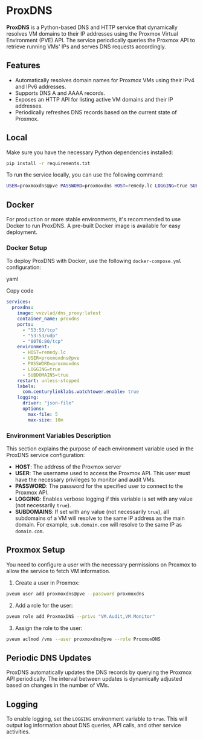 # ProxDNS

**ProxDNS** is a Python-based DNS and HTTP service that dynamically resolves VM domains to their IP addresses using the Proxmox Virtual Environment (PVE) API. The service periodically queries the Proxmox API to retrieve running VMs' IPs and serves DNS requests accordingly.

## Features

- Automatically resolves domain names for Proxmox VMs using their IPv4 and IPv6 addresses.
- Supports DNS A and AAAA records.
- Exposes an HTTP API for listing active VM domains and their IP addresses.
- Periodically refreshes DNS records based on the current state of Proxmox.

## Local



Make sure you have the necessary Python dependencies installed:
```bash
pip install -r requirements.txt
```

To run the service locally, you can use the following command:
```bash
USER=proxmoxdns@pve PASSWORD=proxmoxdns HOST=remedy.lc LOGGING=true SUBDOMAINS=true python server.py
```


## Docker

For production or more stable environments, it's recommended to use Docker to run ProxDNS. A pre-built Docker image is available for easy deployment.

### Docker Setup

To deploy ProxDNS with Docker, use the following `docker-compose.yml` configuration:

yaml

Copy code

```yaml
services:
  proxdns:
    image: vvzvlad/dns_proxy:latest
    container_name: proxdns
    ports:
      - "53:53/tcp"
      - "53:53/udp"
      - "8076:80/tcp"
    environment:
      - HOST=remedy.lc
      - USER=proxmoxdns@pve
      - PASSWORD=proxmoxdns
      - LOGGING=true
      - SUBDOMAINS=true
    restart: unless-stopped
    labels:
      com.centurylinklabs.watchtower.enable: true
    logging:
      driver: "json-file"
      options:
        max-file: 5
        max-size: 10m
```

### Environment Variables Description

This section explains the purpose of each environment variable used in the ProxDNS service configuration:

- **HOST**: The address of the Proxmox server 
- **USER**: The username used to access the Proxmox API. This user must have the necessary privileges to monitor and audit VMs.
- **PASSWORD**: The password for the specified user to connect to the Proxmox API.
- **LOGGING**: Enables verbose logging if this variable is set with any value (not necessarily `true`).
- **SUBDOMAINS**: If set with any value (not necessarily `true`), all subdomains of a VM will resolve to the same IP address as the main domain. For example, `sub.domain.com` will resolve to the same IP as `domain.com`.

## Proxmox Setup

You need to configure a user with the necessary permissions on Proxmox to allow the service to fetch VM information. 

1. Create a user in Proxmox:

```bash
pveum user add proxmoxdns@pve --password proxmoxdns
```

2. Add a role for the user:

```bash
pveum role add ProxmoxDNS --privs "VM.Audit,VM.Monitor"
```
    
3. Assign the role to the user:
    
```bash
pveum aclmod /vms --user proxmoxdns@pve --role ProxmoxDNS
```

## Periodic DNS Updates

ProxDNS automatically updates the DNS records by querying the Proxmox API periodically. The interval between updates is dynamically adjusted based on changes in the number of VMs.

## Logging

To enable logging, set the `LOGGING` environment variable to `true`. This will output log information about DNS queries, API calls, and other service activities.
